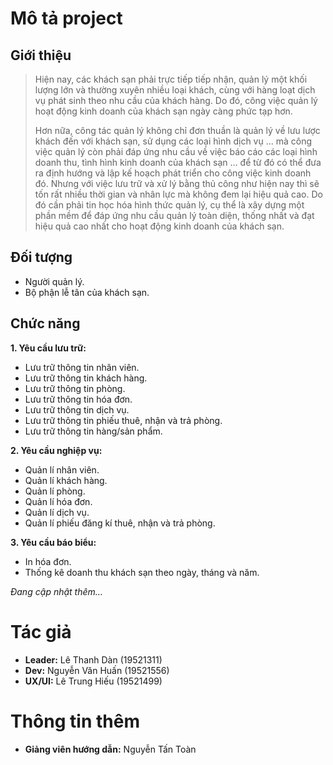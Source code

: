 # Mô tả project
## Giới thiệu
>Hiện nay, các khách sạn phải trực tiếp tiếp nhận, quản lý một khối lượng lớn và thường xuyên nhiều loại khách, cùng với hàng loạt dịch vụ phát sinh theo nhu cầu của khách hàng. Do đó, công việc quản lý hoạt động kinh doanh của khách sạn ngày càng phức tạp hơn.
>
>Hơn nữa, công tác quản lý không chỉ đơn thuần là quản lý về lưu lược khách đến với khách sạn, sử dụng các loại hình dịch vụ … mà công việc quản lý còn phải đáp ứng nhu cầu về việc báo cáo các loại hình doanh thu, tình hình kinh doanh của khách sạn … để từ đó có thể đưa ra định hướng và lập kế hoạch phát triển cho công việc kinh doanh đó. Nhưng với việc lưu trữ và xử lý bằng thủ công như hiện nay thì sẽ tốn rất nhiều thời gian và nhân lực mà không đem lại hiệu quả cao. Do đó cần phải tin học hóa hình thức quản lý, cụ thể là xây dựng một phần mềm để đáp ứng nhu cầu quản lý toàn diện, thống nhất và đạt hiệu quả cao nhất cho hoạt động kinh doanh của khách sạn.

## Đối tượng
- Người quản lý.
- Bộ phận lễ tân của khách sạn.
## Chức năng
**1. Yêu cầu lưu trữ:**
- Lưu trữ thông tin nhân viên.
- Lưu trữ thông tin khách hàng.
- Lưu trữ thông tin phòng.
- Lưu trữ thông tin hóa đơn.
- Lưu trữ thông tin dịch vụ.
- Lưu trữ thông tin phiếu thuê, nhận và trả phòng.
- Lưu trữ thông tin hàng/sản phẩm.

**2. Yêu cầu nghiệp vụ:**
- Quản lí nhân viên.
- Quản lí khách hàng.
- Quản lí phòng.
- Quản lí hóa đơn.
- Quản lí dịch vụ.
- Quản lí phiếu đăng kí thuê, nhận và trả phòng.

**3. Yêu cầu báo biểu:**
- In hóa đơn.
- Thống kê doanh thu khách sạn theo ngày, tháng và năm.

*Đang cập nhật thêm...*
# Tác giả
- **Leader:** Lê Thanh Dàn (19521311)
- **Dev:** Nguyễn Văn Huấn (19521556) 
- **UX/UI:** Lê Trung Hiếu (19521499)
# Thông tin thêm
- **Giảng viên hướng dẫn:** Nguyễn Tấn Toàn
